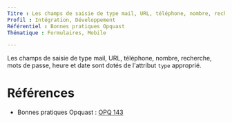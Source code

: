 ```yaml
---
Titre : Les champs de saisie de type mail, URL, téléphone, nombre, recherche, mots de passe, heure et date sont dotés du type approprié.
Profil : Intégration, Développement
Référentiel : Bonnes pratiques Opquast
Thématique : Formulaires, Mobile

---
```

Les champs de saisie de type mail, URL, téléphone, nombre, recherche, mots de passe, heure et date sont dotés de l'attribut `type` approprié.

# Références

*   Bonnes pratiques Opquast : [OPQ 143](https://checklists.opquast.com/fr/qualiteweb/les-champs-de-saisie-de-type-mail-url-telephone-nombre-recherche-mots-de-passe-heure-et-date-sont-dotes-du-type-approprie)
